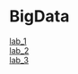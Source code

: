 # BigData
[lab_1](https://github.com/macsonproger/BigData/tree/main/lr_1)  
[lab_2](https://github.com/macsonproger/BigData/tree/main/lr_2)  
[lab_3](https://github.com/macsonproger/BigData/tree/main/lr_3)
